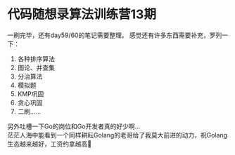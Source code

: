 # 代码随想录算法训练营13期

一刷完毕，还有day59/60的笔记需要整理。
感觉还有许多东西需要补充，罗列一下：
1. 各种排序算法
2. 图论、并查集
3. 分治算法
4. 模拟题
5. KMP巩固
6. 贪心巩固
7. 二刷……

另外吐槽一下Go的岗位和Go开发者真的好少啊…  
茫茫人海中能看到一个同样耕耘Golang的老哥给了我莫大前进的动力，祝Golang生态越来越好，工资约拿越高🎉